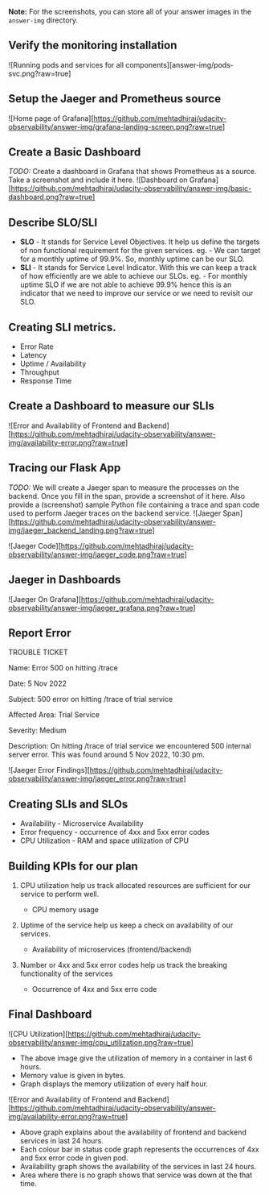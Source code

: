 **Note:** For the screenshots, you can store all of your answer images in the `answer-img` directory.

## Verify the monitoring installation
![Running pods and services for all components][answer-img/pods-svc.png?raw=true]

## Setup the Jaeger and Prometheus source
![Home page of Grafana][https://github.com/mehtadhiraj/udacity-observability/answer-img/grafana-landing-screen.png?raw=true]

## Create a Basic Dashboard
*TODO:* Create a dashboard in Grafana that shows Prometheus as a source. Take a screenshot and include it here.
![Dashboard on Grafana][https://github.com/mehtadhiraj/udacity-observability/answer-img/basic-dashboard.png?raw=true]

## Describe SLO/SLI
- **SLO** - It stands for Service Level Objectives. It help us define the targets of non functional requirement for the given services. eg. - We can target for a monthly uptime of 99.9%. So, monthly uptime can be our SLO. 
- **SLI** - It stands for Service Level Indicator. With this we can keep a track of how efficiently are we able to achieve our SLOs. eg. - For monthly uptime SLO if we are not able to achieve 99.9% hence this is an indicator that we need to improve our service or we need to revisit our SLO. 

## Creating SLI metrics.
* Error Rate
* Latency
* Uptime / Availability
* Throughput
* Response Time

## Create a Dashboard to measure our SLIs
![Error and Availability of Frontend and Backend][https://github.com/mehtadhiraj/udacity-observability/answer-img/availability-error.png?raw=true]

## Tracing our Flask App
*TODO:*  We will create a Jaeger span to measure the processes on the backend. Once you fill in the span, provide a screenshot of it here. Also provide a (screenshot) sample Python file containing a trace and span code used to perform Jaeger traces on the backend service.
![Jaeger Span][https://github.com/mehtadhiraj/udacity-observability/answer-img/jaeger_backend_landing.png?raw=true]

![Jaeger Code][https://github.com/mehtadhiraj/udacity-observability/answer-img/jaeger_code.png?raw=true]

## Jaeger in Dashboards
![Jaeger On Grafana][https://github.com/mehtadhiraj/udacity-observability/answer-img/jaeger_grafana.png?raw=true]

## Report Error
TROUBLE TICKET

Name: Error 500 on hitting /trace

Date: 5 Nov 2022

Subject: 500 error on hitting /trace of trial service

Affected Area: Trial Service

Severity: Medium

Description: On hitting /trace of trial service we encountered 500 internal server error. This was found around 5 Nov 2022, 10:30 pm.

![Jaeger Error Findings][https://github.com/mehtadhiraj/udacity-observability/answer-img/jaeger_error.png?raw=true]


## Creating SLIs and SLOs
- Availability - Microservice Availability
- Error frequency - occurrence of 4xx and 5xx error codes
- CPU Utilization - RAM and space utilization of CPU

## Building KPIs for our plan
1. CPU utilization help us track allocated resources are sufficient for our service to perform well.
    - CPU memory usage

2. Uptime of the service help us keep a check on availability of our services. 
    - Availability of microservices (frontend/backend)

3. Number or 4xx and 5xx error codes help us track the breaking functionality of the services
    - Occurrence of 4xx and 5xx erro code

## Final Dashboard
![CPU Utilization][https://github.com/mehtadhiraj/udacity-observability/answer-img/cpu_utilization.png?raw=true]

- The above image give the utilization of memory in a container in last 6 hours. 
- Memory value is given in bytes. 
- Graph displays the memory utilization of every half hour. 

![Error and Availability of Frontend and Backend][https://github.com/mehtadhiraj/udacity-observability/answer-img/availability-error.png?raw=true]

- Above graph explains about the availability of frontend and backend services in last 24 hours. 
- Each colour bar in status code graph represents the occurrences of 4xx and 5xx error code in given pod. 
- Availability graph shows the availability of the services in last 24 hours. 
- Area where there is no graph shows that service was down at the that time. 
